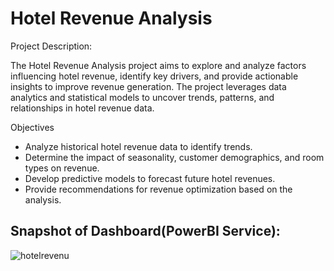 
# Hotel Revenue Analysis


Project Description:

The Hotel Revenue Analysis project aims to explore and analyze factors influencing hotel revenue, identify key drivers, and provide actionable insights to improve revenue generation. The project leverages data analytics and statistical models to uncover trends, patterns, and relationships in hotel revenue data.

Objectives
- Analyze historical hotel revenue data to identify trends.
- Determine the impact of seasonality, customer demographics, and room types on revenue.
- Develop predictive models to forecast future hotel revenues.
- Provide recommendations for revenue optimization based on the analysis.



## Snapshot of Dashboard(PowerBI Service):


![hotelrevenu](https://github.com/user-attachments/assets/75a11aa0-1fd1-401a-be2e-6596015ae890)

